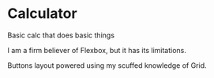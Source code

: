 # Calculator
Basic calc that does basic things

I am a firm believer of Flexbox, but it has its limitations.

Buttons layout powered using my scuffed knowledge of Grid.

